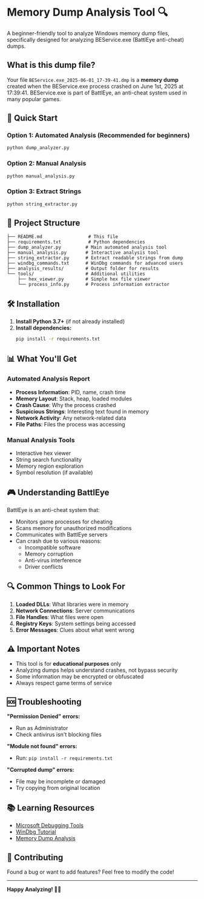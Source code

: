 # Memory Dump Analysis Tool 🔍

A beginner-friendly tool to analyze Windows memory dump files, specifically designed for analyzing BEService.exe (BattlEye anti-cheat) dumps.

## What is this dump file?

Your file `BEService.exe_2025-06-01_17-39-41.dmp` is a **memory dump** created when the BEService.exe process crashed on June 1st, 2025 at 17:39:41. BEService.exe is part of BattlEye, an anti-cheat system used in many popular games.

## 🚀 Quick Start

### Option 1: Automated Analysis (Recommended for beginners)
```bash
python dump_analyzer.py
```

### Option 2: Manual Analysis
```bash
python manual_analysis.py
```

### Option 3: Extract Strings
```bash
python string_extractor.py
```

## 📁 Project Structure

```
├── README.md                 # This file
├── requirements.txt          # Python dependencies
├── dump_analyzer.py         # Main automated analysis tool
├── manual_analysis.py       # Interactive analysis tool
├── string_extractor.py      # Extract readable strings from dump
├── windbg_commands.txt      # WinDbg commands for advanced users
├── analysis_results/        # Output folder for results
└── tools/                   # Additional utilities
    ├── hex_viewer.py        # Simple hex file viewer
    └── process_info.py      # Process information extractor
```

## 🛠️ Installation

1. **Install Python 3.7+** (if not already installed)
2. **Install dependencies:**
   ```bash
   pip install -r requirements.txt
   ```

## 📊 What You'll Get

### Automated Analysis Report
- **Process Information**: PID, name, crash time
- **Memory Layout**: Stack, heap, loaded modules
- **Crash Cause**: Why the process crashed
- **Suspicious Strings**: Interesting text found in memory
- **Network Activity**: Any network-related data
- **File Paths**: Files the process was accessing

### Manual Analysis Tools
- Interactive hex viewer
- String search functionality
- Memory region exploration
- Symbol resolution (if available)

## 🎮 Understanding BattlEye

BattlEye is an anti-cheat system that:
- Monitors game processes for cheating
- Scans memory for unauthorized modifications
- Communicates with BattlEye servers
- Can crash due to various reasons:
  - Incompatible software
  - Memory corruption
  - Anti-virus interference
  - Driver conflicts

## 🔍 Common Things to Look For

1. **Loaded DLLs**: What libraries were in memory
2. **Network Connections**: Server communications
3. **File Handles**: What files were open
4. **Registry Keys**: System settings being accessed
5. **Error Messages**: Clues about what went wrong

## ⚠️ Important Notes

- This tool is for **educational purposes** only
- Analyzing dumps helps understand crashes, not bypass security
- Some information may be encrypted or obfuscated
- Always respect game terms of service

## 🆘 Troubleshooting

**"Permission Denied" errors:**
- Run as Administrator
- Check antivirus isn't blocking files

**"Module not found" errors:**
- Run: `pip install -r requirements.txt`

**"Corrupted dump" errors:**
- File may be incomplete or damaged
- Try copying from original location

## 📚 Learning Resources

- [Microsoft Debugging Tools](https://docs.microsoft.com/en-us/windows-hardware/drivers/debugger/)
- [WinDbg Tutorial](https://docs.microsoft.com/en-us/windows-hardware/drivers/debugger/getting-started-with-windbg)
- [Memory Dump Analysis](https://learn.microsoft.com/en-us/troubleshoot/windows-client/performance/read-small-memory-dump-file)

## 🤝 Contributing

Found a bug or want to add features? Feel free to modify the code!

---
**Happy Analyzing! 🕵️‍♂️** 